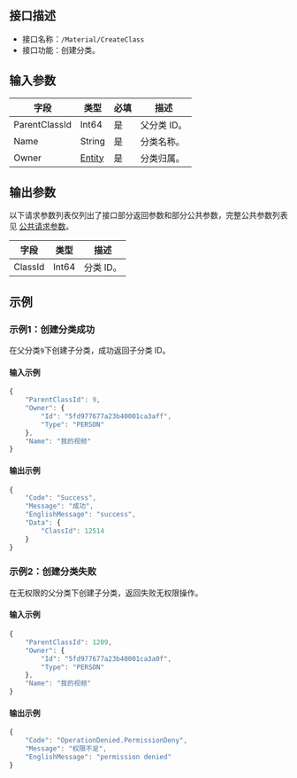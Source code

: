 <!-- 注意：本文档由 gen_client_api_from_core.sh 脚本自动生成，如有修改需求，请阅读 readme.md -->

## 接口描述
- 接口名称：`/Material/CreateClass`
- 接口功能：创建分类。

## 输入参数

字段 | 类型 | 必填 | 描述
------- | ------- | ------- | -------
ParentClassId | Int64 | 是 | 父分类 ID。 
Name | String | 是 | 分类名称。 
Owner |[Entity](https://cloud.tencent.com/document/api/1156/40360#Entity)| 是 | 分类归属。 


## 输出参数

以下请求参数列表仅列出了接口部分返回参数和部分公共参数，完整公共参数列表见 [公共请求参数](https://cloud.tencent.com/document/product/1156/51422)。

字段 | 类型 | 描述
------- | ------- | -------
ClassId | Int64 | 分类 ID。


## 示例
### 示例1：创建分类成功
在父分类`9`下创建子分类，成功返回子分类 ID。

#### 输入示例
```javascript
{
    "ParentClassId": 9,
    "Owner": {
        "Id": "5fd977677a23b40001ca3aff",
        "Type": "PERSON"
    },
    "Name": "我的视频"
}
```


#### 输出示例
```javascript
{
    "Code": "Success",
    "Message": "成功",
    "EnglishMessage": "success",
    "Data": {
        "ClassId": 12514
    }
}
```

### 示例2：创建分类失败
在无权限的父分类下创建子分类，返回失败无权限操作。

#### 输入示例
```javascript
{
    "ParentClassId": 1209,
    "Owner": {
        "Id": "5fd977677a23b40001ca3a0f",
        "Type": "PERSON"
    },
    "Name": "我的视频"
}
```


#### 输出示例
```javascript
{
    "Code": "OperationDenied.PermissionDeny",
    "Message": "权限不足",
    "EnglishMessage": "permission denied"
}
```


